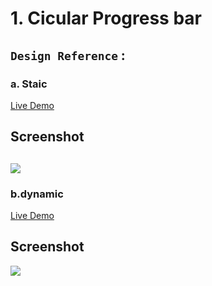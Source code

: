 # 1. Cicular Progress bar
`Design Reference` : 
[](https://www.uidesigndaily.com/posts/progress)
---
### a. Staic
[Live Demo](https://circular-progress-bar-ui.vercel.app/)

## Screenshot
![](https://github.com/VibhashDwivedi/UI-Design/blob/main/Circular%20Progress/screenshot/Screenshot%20(237).png)
---
### b.dynamic
[Live Demo](https://dynamic-circular-progress-bar.vercel.app/)

## Screenshot
![](https://github.com/VibhashDwivedi/UI-Design/blob/main/Dynamic%20Circular%20Pro/Screenshot/Screenshot%20(238).png)

